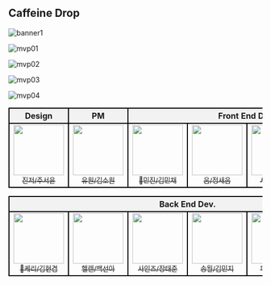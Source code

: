 ## Caffeine Drop
![banner1](https://github.com/user-attachments/assets/2154abac-859d-4120-914e-5eaf3db05ef5)

![mvp01](https://github.com/user-attachments/assets/ac53b97a-e6a5-4712-8f69-aa224b5a54d0)

![mvp02](https://github.com/user-attachments/assets/74678fb6-3edb-4d58-a68f-0363c2c067ff)

![mvp03](https://github.com/user-attachments/assets/9880c9e7-f11c-4e1f-9adf-c8c8f069d2f7)

![mvp04](https://github.com/user-attachments/assets/064e9ee4-a72c-491b-b99b-07d5a60ffccf)



<table>
  <thead>
    <tr>
      <th style="border: 2px solid black; text-align: center; background-color: #f2f2f2;">Design</th>
      <th style="border: 2px solid black; text-align: center; background-color: #f2f2f2;">PM</th>
      <th style="border: 2px solid black; text-align: center; background-color: #f2f2f2;" colspan="6">Front End Dev.</th>
    </tr>
  </thead>
  <tbody>
    <tr align="center">
      <td style="border: 2px solid black;">
        <a href="https://github.com/DeluxeEdition" target="_blank">
          <img src="https://avatars.githubusercontent.com/u/173322256?s=70&v=4" width="100px;" alt style="max-width: 100%;">
          <br>
          <sub>진저/주서윤</sub>  
      </td>
      <td style="border: 2px solid black;">
        <a href="https://github.com/rkgus47" target="_blank">
          <img src="https://avatars.githubusercontent.com/u/179550152?v=4" width="100px;" alt style="max-width: 100%;">
          <br>
          <sub>유원/김소원</sub>  
      </td>
      <td style="border: 2px solid black;">
        <a href="https://github.com/Minchaez" target="_blank">
          <img src="https://avatars.githubusercontent.com/u/170286204?v=4" width="100px;" alt style="max-width: 100%;">
          <br>
          <sub>👑민진/김민채</sub>  
      </td>
      <td style="border: 2px solid black;">
        <a href="https://github.com/aeioiie" target="_blank">
          <img src="https://avatars.githubusercontent.com/u/144753583?v=4" width="100px;" alt style="max-width: 100%;">
          <br>
          <sub>움/정새움</sub>  
      </td>
      <td style="border: 2px solid black;">
        <a href="https://github.com/LEEYEYEONG" target="_blank">
          <img src="https://avatars.githubusercontent.com/u/170184084?v=4" width="100px;" alt style="max-width: 100%;">
          <br>
          <sub>사샤/이예영</sub>  
      </td>
      <td style="border: 2px solid black;">
        <a href="https://github.com/lovehachiware" target="_blank">
          <img src="https://avatars.githubusercontent.com/u/163387941?v=4" width="100px;" alt style="max-width: 100%;">
          <br>
          <sub>하치와레/심성민</sub>  
      </td>
    </tr>
  </tbody>
</table>

<table>
  <thead>
    <tr>
      <th style="border: 2px solid black; text-align: center; background-color: #f2f2f2;" colspan="6">Back End Dev.</th>
    </tr>
  </thead>
  <tbody>
    <tr align="center">
      <td style="border: 2px solid black;">
        <a href="https://github.com/NekoGroove01" target="_blank">
          <img src="https://avatars.githubusercontent.com/u/161105713?v=4" width="100px;" alt style="max-width: 100%;">
          <br>
          <sub>👑케리/김현겸</sub>  
      </td>
      <td style="border: 2px solid black;">
        <a href="https://github.com/snahpaek" target="_blank">
          <img src="https://avatars.githubusercontent.com/u/181595215?v=4" width="100px;" alt style="max-width: 100%;">
          <br>
          <sub>헬렌/백선아</sub>  
      </td>
      <td style="border: 2px solid black;">
        <a href="https://via.placeholder.com/100" target="_blank">
          <img src="https://i.ibb.co/9H1CfZc/image.png" width="100px;" alt style="max-width: 100%;">
          <br>
          <sub>사인즈/장태준</sub>  
      </td>
      <td style="border: 2px solid black;">
        <a href="https://github.com/songwol38" target="_blank">
          <img src="https://avatars.githubusercontent.com/u/128395453?v=4" width="100px;" alt style="max-width: 100%;">
          <br>
          <sub>송월/김민지</sub>  
      </td>
      <td style="border: 2px solid black;">
        <a href="https://via.placeholder.com/100" target="_blank">
          <img src="https://i.ibb.co/9H1CfZc/image.png" width="100px;" alt style="max-width: 100%;">
          <br>
          <sub>피트/배경준</sub>  
      </td>
      <td style="border: 2px solid black;">
        <a href="https://github.com/moot1801" target="_blank">
          <img src="https://avatars.githubusercontent.com/u/148263461?v=4" width="100px;" alt style="max-width: 100%;">
          <br>
          <sub>흠/연찬흠</sub>  
      </td>
    </tr>
  </tbody>
</table>




<!--

**Here are some ideas to get you started:**

🙋‍♀️ A short introduction - what is your organization all about?
🌈 Contribution guidelines - how can the community get involved?
👩‍💻 Useful resources - where can the community find your docs? Is there anything else the community should know?
🍿 Fun facts - what does your team eat for breakfast?
🧙 Remember, you can do mighty things with the power of [Markdown](https://docs.github.com/github/writing-on-github/getting-started-with-writing-and-formatting-on-github/basic-writing-and-formatting-syntax)
-->

